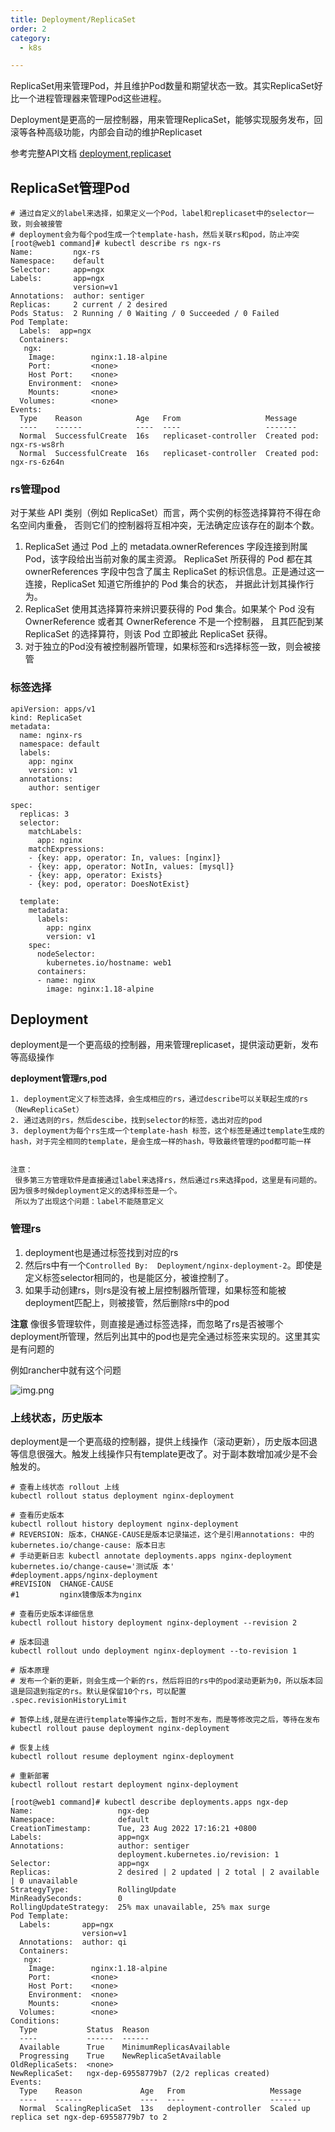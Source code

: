```yaml
---
title: Deployment/ReplicaSet
order: 2
category:
  - k8s

---
```


ReplicaSet用来管理Pod，并且维护Pod数量和期望状态一致。其实ReplicaSet好比一个进程管理器来管理Pod这些进程。

Deployment是更高的一层控制器，用来管理ReplicaSet，能够实现服务发布，回滚等各种高级功能，内部会自动的维护Replicaset

参考完整API文档 [deployment],[replicaset]

## ReplicaSet管理Pod

```shell
# 通过自定义的label来选择，如果定义一个Pod，label和replicaset中的selector一致，则会被接管
# deployment会为每个pod生成一个template-hash，然后关联rs和pod，防止冲突
[root@web1 command]# kubectl describe rs ngx-rs 
Name:         ngx-rs
Namespace:    default
Selector:     app=ngx
Labels:       app=ngx
              version=v1
Annotations:  author: sentiger
Replicas:     2 current / 2 desired
Pods Status:  2 Running / 0 Waiting / 0 Succeeded / 0 Failed
Pod Template:
  Labels:  app=ngx
  Containers:
   ngx:
    Image:        nginx:1.18-alpine
    Port:         <none>
    Host Port:    <none>
    Environment:  <none>
    Mounts:       <none>
  Volumes:        <none>
Events:
  Type    Reason            Age   From                   Message
  ----    ------            ----  ----                   -------
  Normal  SuccessfulCreate  16s   replicaset-controller  Created pod: ngx-rs-ws8rh
  Normal  SuccessfulCreate  16s   replicaset-controller  Created pod: ngx-rs-6z64n
```

### rs管理pod

对于某些 API 类别（例如 ReplicaSet）而言，两个实例的标签选择算符不得在命名空间内重叠， 否则它们的控制器将互相冲突，无法确定应该存在的副本个数。

1. ReplicaSet 通过 Pod 上的 metadata.ownerReferences 字段连接到附属 Pod，该字段给出当前对象的属主资源。 ReplicaSet 所获得的 Pod 都在其 ownerReferences
   字段中包含了属主 ReplicaSet 的标识信息。正是通过这一连接，ReplicaSet 知道它所维护的 Pod 集合的状态， 并据此计划其操作行为。
2. ReplicaSet 使用其选择算符来辨识要获得的 Pod 集合。如果某个 Pod 没有 OwnerReference 或者其 OwnerReference 不是一个控制器， 且其匹配到某 ReplicaSet 的选择算符，则该
   Pod 立即被此 ReplicaSet 获得。
3. 对于独立的Pod没有被控制器所管理，如果标签和rs选择标签一致，则会被接管

### 标签选择
```shell
apiVersion: apps/v1
kind: ReplicaSet
metadata:
  name: nginx-rs
  namespace: default
  labels:
    app: nginx
    version: v1
  annotations:
    author: sentiger

spec:
  replicas: 3
  selector:
    matchLabels:
      app: nginx
    matchExpressions:
    - {key: app, operator: In, values: [nginx]}
    - {key: app, operator: NotIn, values: [mysql]}
    - {key: app, operator: Exists}
    - {key: pod, operator: DoesNotExist}

  template:
    metadata:
      labels:
        app: nginx
        version: v1
    spec:
      nodeSelector:
        kubernetes.io/hostname: web1
      containers:
      - name: nginx
        image: nginx:1.18-alpine
```

## Deployment

deployment是一个更高级的控制器，用来管理replicaset，提供滚动更新，发布等高级操作


**deployment管理rs,pod**
```
1. deployment定义了标签选择，会生成相应的rs，通过describe可以关联起生成的rs（NewReplicaSet）
2. 通过选则的rs，然后descibe，找到selector的标签，选出对应的pod
3. deployment为每个rs生成一个template-hash 标签，这个标签是通过template生成的hash，对于完全相同的template，是会生成一样的hash，导致最终管理的pod都可能一样


注意：
 很多第三方管理软件是直接通过label来选择rs，然后通过rs来选择pod，这里是有问题的。因为很多时候deployment定义的选择标签是一个。
 所以为了出现这个问题：label不能随意定义
```

### 管理rs
1. deployment也是通过标签找到对应的rs
2. 然后rs中有一个`Controlled By:  Deployment/nginx-deployment-2`。即使是定义标签selector相同的，也是能区分，被谁控制了。
3. 如果手动创建rs，则rs是没有被上层控制器所管理，如果标签和能被deployment匹配上，则被接管，然后删除rs中的pod

**注意**
像很多管理软件，则直接是通过标签选择，而忽略了rs是否被哪个deployment所管理，然后列出其中的pod也是完全通过标签来实现的。这里其实是有问题的

例如rancher中就有这个问题

![img.png](assets/rancher-pod.png)


### 上线状态，历史版本

deployment是一个更高级的控制器，提供上线操作（滚动更新），历史版本回退等信息很强大。触发上线操作只有template更改了。对于副本数增加减少是不会触发的。

```shell
# 查看上线状态 rollout 上线
kubectl rollout status deployment nginx-deployment

# 查看历史版本
kubectl rollout history deployment nginx-deployment
# REVERSION: 版本，CHANGE-CAUSE是版本记录描述，这个是引用annotations: 中的kubernetes.io/change-cause: 版本日志
# 手动更新日志 kubectl annotate deployments.apps nginx-deployment kubernetes.io/change-cause='测试版 本'
#deployment.apps/nginx-deployment 
#REVISION  CHANGE-CAUSE
#1         nginx镜像版本为nginx

# 查看历史版本详细信息
kubectl rollout history deployment nginx-deployment --revision 2

# 版本回退
kubectl rollout undo deployment nginx-deployment --to-revision 1

# 版本原理
# 发布一个新的更新，则会生成一个新的rs，然后将旧的rs中的pod滚动更新为0，所以版本回退是回退到指定的rs。默认是保留10个rs，可以配置
.spec.revisionHistoryLimit

# 暂停上线,就是在进行template等操作之后，暂时不发布，而是等修改完之后，等待在发布
kubectl rollout pause deployment nginx-deployment

# 恢复上线
kubectl rollout resume deployment nginx-deployment 

# 重新部署
kubectl rollout restart deployment nginx-deployment

```


```shell
[root@web1 command]# kubectl describe deployments.apps ngx-dep 
Name:                   ngx-dep
Namespace:              default
CreationTimestamp:      Tue, 23 Aug 2022 17:16:21 +0800
Labels:                 app=ngx
Annotations:            author: sentiger
                        deployment.kubernetes.io/revision: 1
Selector:               app=ngx
Replicas:               2 desired | 2 updated | 2 total | 2 available | 0 unavailable
StrategyType:           RollingUpdate
MinReadySeconds:        0
RollingUpdateStrategy:  25% max unavailable, 25% max surge
Pod Template:
  Labels:       app=ngx
                version=v1
  Annotations:  author: qi
  Containers:
   ngx:
    Image:        nginx:1.18-alpine
    Port:         <none>
    Host Port:    <none>
    Environment:  <none>
    Mounts:       <none>
  Volumes:        <none>
Conditions:
  Type           Status  Reason
  ----           ------  ------
  Available      True    MinimumReplicasAvailable
  Progressing    True    NewReplicaSetAvailable
OldReplicaSets:  <none>
NewReplicaSet:   ngx-dep-69558779b7 (2/2 replicas created)
Events:
  Type    Reason             Age   From                   Message
  ----    ------             ----  ----                   -------
  Normal  ScalingReplicaSet  13s   deployment-controller  Scaled up replica set ngx-dep-69558779b7 to 2
```


[deployment]: https://kubernetes.io/zh-cn/docs/reference/kubernetes-api/workload-resources/deployment-v1/
[replicaset]: https://kubernetes.io/zh-cn/docs/reference/kubernetes-api/workload-resources/replica-set-v1/

